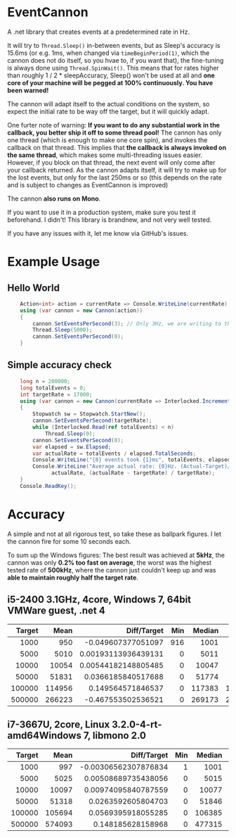 EventCannon
===========

A .net library that creates events at a predetermined rate in Hz.

It will try to `Thread.Sleep()` in-between events, but as Sleep's accuracy is 15.6ms (or e.g. 1ms, when changed via `timeBeginPeriod(1)`, which the cannon does not do itself, so you hvae to, if you want that), the fine-tuning is always done using `Thread.SpinWait()`. This means that for rates higher than roughly 1 / 2 * sleepAccuracy, Sleep() won't be used at all and **one core of your machine will be pegged at 100% continuously. You have been warned!**

The cannon will adapt itself to the actual conditions on the system, so expect the initial rate to be way off the target, but it will quickly adapt.

One furter note of warning: **If you want to do any substantial work in the callback, you better ship it off to some thread pool!** The cannon has only one thread (which is enough to make one core spin), and invokes the callback on that thread. This implies that **the callback is always invoked on the same thread**, which makes some multi-threading issues easier. However, if you block on that thread, the next event will only come after your callback returned. As the cannon adapts itself, it will try to make up for the lost events, but only for the last 250ms or so (this depends on the rate and is subject to changes as EventCannon is improved)

The cannon **also runs on Mono**.

If you want to use it in a production system, make sure you test it beforehand. I didn't! This library is brandnew, and not very well tested.

If you have any issues with it, let me know via GitHub's issues.

# Example Usage
    
## Hello World
```C#
    Action<int> action = currentRate => Console.WriteLine(currentRate); // print current actual rate
    using (var cannon = new Cannon(action))
	{
        cannon.SetEventsPerSecond(3); // Only 3Hz, we are writing to the console every single time, after all!
        Thread.Sleep(5000);
        cannon.SetEventsPerSecond(0);
    }
```

## Simple accuracy check
```C#
    long n = 200000;
    long totalEvents = 0;
    int targetRate = 17000;
    using (var cannon = new Cannon(currentRate => Interlocked.Increment(ref totalEvents)))
    {
        Stopwatch sw = Stopwatch.StartNew();
        cannon.SetEventsPerSecond(targetRate);
        while (Interlocked.Read(ref totalEvents) < n)
            Thread.Sleep(0);
        cannon.SetEventsPerSecond(0);
        var elapsed = sw.Elapsed;
        var actualRate = totalEvents / elapsed.TotalSeconds;
        Console.WriteLine("{0} events took {1}ms", totalEvents, elapsed.TotalMilliseconds);
        Console.WriteLine("Average actual rate: {0}Hz. (Actual-Target)/Target: {1}",
              actualRate, (actualRate - targetRate) / targetRate);
    }
    Console.ReadKey();
```

# Accuracy

A simple and not at all rigorous test, so take these as ballpark figures. I let the cannon fire for some 10 seconds each.

To sum up the Windows figures: The best result was achieved at **5kHz**, the cannon was only **0.2% too fast on average**, the worst was the highest tested rate of **500kHz**, where the cannon just couldn't keep up and was **able to maintain roughly half the target rate**.

## i5-2400 3.1GHz, 4core, Windows 7, 64bit VMWare guest, .net 4

| Target |      Mean |         Diff/Target | Min | Median |    Max |
|-------:|----------:|--------------------:|----:|-------:|-------:|
|   1000 |       950 |  -0.049607377051097 | 916 |   1001 |   3225 |
|   5000 |      5010 | 0.00193113936439131 |   0 |   5011 |   5494 |
|  10000 |     10054 | 0.00544182148805485 |   0 |  10047 |  11680 |
|  50000 |     51831 |  0.0366185840517688 |   0 |  51774 |  56207 |
| 100000 |    114956 |   0.149564571846537 |   0 | 117383 | 131094 |
| 500000 |    266223 |  -0.467553502536521 |   0 | 269173 | 284942 |

## i7-3667U, 2core, Linux 3.2.0-4-rt-amd64Windows 7, libmono 2.0

| Target |      Mean |          Diff/Target | Min | Median |    Max |
|-------:|----------:|---------------------:|----:|-------:|-------:|
|   1000 |       997 | -0.00306562307876834 |   1 |   1001 |   2522 |
|   5000 |      5025 |  0.00508689735438056 |   0 |   5015 |   6274 |
|  10000 |     10097 |  0.00974095840787559 |   0 |  10077 |  13027 |
|  50000 |     51318 |   0.0263592605804703 |   0 |  51846 |  51953 |
| 100000 |    105694 |   0.0569395918055285 |   0 | 106385 | 133704 |
| 500000 |    574093 |    0.148185628158968 |   0 | 477315 | 790861 |
